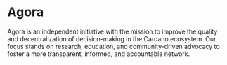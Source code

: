# Agora

Agora is an independent initiative with the mission to improve the quality and decentralization of decision-making in the Cardano ecosystem.
Our focus stands on research, education, and community-driven advocacy to foster a more transparent, informed, and accountable network.
